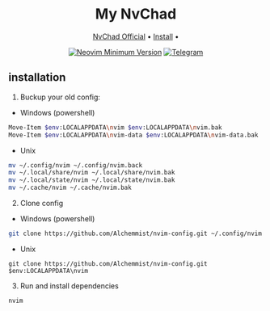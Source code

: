 <h1 align="center">My NvChad</h1>

<div align="center">
	<a href="https://nvchad.com/">NvChad Official</a>
  <span> • </span>
    	<a href="https://github.com/Alchemmist/nvim-config#installation">Install</a>
  <span> • </span>
  <p></p>
</div> 

<div align="center">
 
[![Neovim Minimum Version](https://img.shields.io/badge/Neovim-0.9.0-blueviolet.svg?style=flat-square&logo=Neovim&color=90E59A&logoColor=white)](https://github.com/neovim/neovim)
[![Telegram](https://img.shields.io/badge/Telegram-blue.svg?style=flat-square&logo=Telegram&logoColor=white)](https://t.me/alchemmist)

  </div>


## installation
1. Buckup your old config:
- Windows (powershell)
```bash
Move-Item $env:LOCALAPPDATA\nvim $env:LOCALAPPDATA\nvim.bak
Move-Item $env:LOCALAPPDATA\nvim-data $env:LOCALAPPDATA\nvim-data.bak
```

- Unix
```bash
mv ~/.config/nvim ~/.config/nvim.back
mv ~/.local/share/nvim ~/.local/share/nvim.bak
mv ~/.local/state/nvim ~/.local/state/nvim.bak
mv ~/.cache/nvim ~/.cache/nvim.bak
```
2. Clone config 
- Windows (powershell)
```bash
git clone https://github.com/Alchemmist/nvim-config.git ~/.config/nvim
```

- Unix
```bask
git clone https://github.com/Alchemmist/nvim-config.git $env:LOCALAPPDATA\nvim
```

3. Run and install dependencies
```bash
nvim
```
